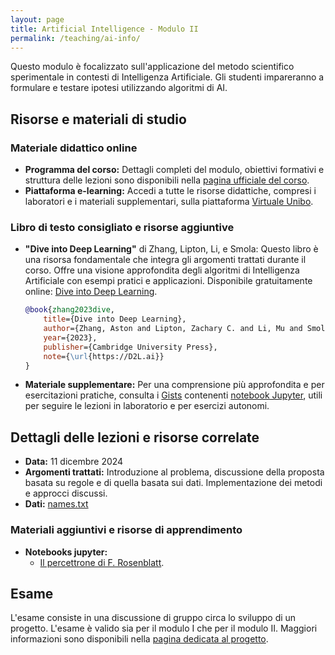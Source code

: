 ```yaml
---
layout: page
title: Artificial Intelligence - Modulo II
permalink: /teaching/ai-info/
---
```


Questo modulo è focalizzato sull'applicazione del metodo scientifico sperimentale in contesti di Intelligenza Artificiale. Gli studenti impareranno a formulare e testare ipotesi utilizzando algoritmi di AI.

## Risorse e materiali di studio

### Materiale didattico online

- **Programma del corso:** Dettagli completi del modulo, obiettivi formativi e struttura delle lezioni sono disponibili nella [pagina ufficiale del corso](https://www.unibo.it/it/studiare/dottorati-master-specializzazioni-e-altra-formazione/insegnamenti/insegnamento/2024/479022).
- **Piattaforma e-learning:** Accedi a tutte le risorse didattiche, compresi i laboratori e i materiali supplementari, sulla piattaforma [Virtuale Unibo](https://virtuale.unibo.it/course/view.php?id=66347).

### Libro di testo consigliato e risorse aggiuntive

- **"Dive into Deep Learning"** di Zhang, Lipton, Li, e Smola: Questo libro è una risorsa fondamentale che integra gli argomenti trattati durante il corso. Offre una visione approfondita degli algoritmi di Intelligenza Artificiale con esempi pratici e applicazioni. Disponibile gratuitamente online: [Dive into Deep Learning](https://d2l.ai/).

  ```bibtex
  @book{zhang2023dive,
      title={Dive into Deep Learning},
      author={Zhang, Aston and Lipton, Zachary C. and Li, Mu and Smola, Alexander J.},
      year={2023},
      publisher={Cambridge University Press},
      note={\url{https://D2L.ai}}
  }
  ```

- **Materiale supplementare:** Per una comprensione più approfondita e per esercitazioni pratiche, consulta i [Gists](https://gist.github.com/) contenenti [notebook Jupyter](https://jupyter-notebook.readthedocs.io/en/stable/notebook.html), utili per seguire le lezioni in laboratorio e per esercizi autonomi.

## Dettagli delle lezioni e risorse correlate

- **Data:** 11 dicembre 2024
- **Argomenti trattati:** Introduzione al problema, discussione della proposta basata su regole e di quella basata sui dati. Implementazione dei metodi e approcci discussi.
- **Dati:** [names.txt](https://gist.github.com/lozingaro/e9a0152c0b6e44b8de83d5c3bbc58dcc)

<!-- - **Notebooks jupyter:**
  - [Proposta Basata su Regole](https://gist.github.com/lozingaro/07349dcdcedc2b40d46c7ecdf3430b4a).
  - [Proposta Basata sui Dati](https://gist.github.com/lozingaro/e6be8a9f046d12086168c3fc3e51658b). -->

<!-- ---

- **Data:** 17 dicembre 2024
- **Argomenti Trattati:** Laboratorio di metodo sperimentale per l'approccio basato sui dati. -->

<!-- - **Notebooks Jupyter:**
  - [Proposta Basata sui Dati - parte seconda](https://gist.github.com/lozingaro/50ec8a39e8c4c5749779cc893bfed83c).
  - [Dataset di nomi](https://gist.github.com/lozingaro/e9a0152c0b6e44b8de83d5c3bbc58dcc). -->

<!-- ---

- **Data:** 18 dicembre 2024
- **Argomenti Trattati:** Laboratorio di metodo sperimentale per l'approccio basato sui dati. -->

<!-- - **Notebooks Jupyter:**
  - [Proposta Basata sui Dati - parte terza](https://gist.github.com/lozingaro/e29e5fd4b58138b15be271c21da95894). -->

### Materiali aggiuntivi e risorse di apprendimento

- **Notebooks jupyter:**
  - [Il percettrone di F. Rosenblatt](https://gist.github.com/lozingaro/4062dd8d358156bca329f9cc3379d4ef).

## Esame

L'esame consiste in una discussione di gruppo circa lo sviluppo di un progetto.
L'esame è valido sia per il modulo I che per il modulo II.
Maggiori informazioni sono disponibili nella [pagina dedicata al progetto](project).
